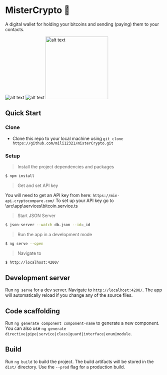 # MisterCrypto 🤑

A digital wallet for holding your bitcoins and sending (paying) them to your contacts.

<img src="https://res.cloudinary.com/dzvebcsrp/image/upload/v1616350388/crypto1_p64grm.png" alt="alt text" title="Homepage-Desktop view">
<img src="https://res.cloudinary.com/dzvebcsrp/image/upload/v1616350438/crypto2_x00whw.png" alt="alt text" title="Contacts page">
<img src="https://res.cloudinary.com/dzvebcsrp/image/upload/v1616350471/crypto3_gqca2k.png" alt="alt text" width="200px" title="Mobile view">

## Quick Start

### Clone
* Clone this repo to your local machine using ```git clone https://github.com/mili12321/misterCrypto.git```

### Setup
> Install the project dependencies and packages

```bash
$ npm install
```

> Get and set API key

You will need to get an API key from here: `https://min-api.cryptocompare.com/`
To set up your API key go to \src\app\services\bitcoin.service.ts 

> Start JSON Server

```bash
$ json-server --watch db.json --id=_id
```
> Run the app in a development mode

```bash
$ ng serve --open
```
> Navigate to

```bash
$ http://localhost:4200/
```

## Development server

Run `ng serve` for a dev server. Navigate to `http://localhost:4200/`. The app will automatically reload if you change any of the source files.

## Code scaffolding

Run `ng generate component component-name` to generate a new component. You can also use `ng generate directive|pipe|service|class|guard|interface|enum|module`.

## Build

Run `ng build` to build the project. The build artifacts will be stored in the `dist/` directory. Use the `--prod` flag for a production build.
